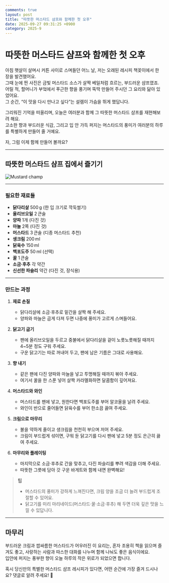 ```yaml
---
comments: true
layout: post
title: "따뜻한 머스타드 샴프와 함께한 첫 오후"
date: 2025-09-27 09:31:25 +0900
category: 2025-9
---
```


# 따뜻한 머스타드 샴프와 함께한 첫 오후

아침 햇살이 살며시 커튼 사이로 스며들던 어느 날, 저는 오래된 레시피 책꽂이에서 한 장을 발견했어요.  
그때 눈에 띈 사진은 금빛 머스타드 소스가 살짝 베일처럼 흐르는, 부드러운 샴프였죠.  
어릴 적, 할머니가 부엌에서 푸근한 향을 풍기며 뚝딱 만들어 주시던 그 요리와 닮아 있었어요.  
그 순간, “이 맛을 다시 만나고 싶다”는 설렘이 가슴을 뛰게 했답니다.  

그리워진 기억을 떠올리며, 오늘은 여러분과 함께 그 따뜻한 머스타드 샴프를 재현해보려 해요.  
고소한 향과 부드러운 식감, 그리고 입 안 가득 퍼지는 머스타드의 풍미가 여러분의 하루를 특별하게 만들어 줄 거예요.  

자, 그럼 이제 함께 만들어 볼까요?  

---

## 따뜻한 머스타드 샴프 집에서 즐기기

![Mustard champ](https://www.themealdb.com/images/media/meals/o7p9581608589317.jpg)

---

### 필요한 재료들

- **닭다리살** 500 g (한 입 크기로 깍둑썰기)  
- **올리브오일** 2 큰술  
- **양파** 1개 (다진 것)  
- **마늘** 2쪽 (다진 것)  
- **머스타드** 3 큰술 (디종 머스타드 추천)  
- **생크림** 200 ml  
- **닭육수** 150 ml  
- **백포도주** 50 ml (선택)  
- **꿀** 1 큰술  
- **소금·후추** 각 약간  
- **신선한 파슬리** 약간 (다진 것, 장식용)  

---

### 만드는 과정

1. **재료 손질**  
   - 닭다리살에 소금·후추로 밑간을 살짝 해 주세요.  
   - 양파와 마늘은 곱게 다져 두면 나중에 풍미가 고르게 스며들어요.  

2. **닭고기 굽기**  
   - 팬에 올리브오일을 두르고 중불에서 닭다리살을 겉이 노릇노릇해질 때까지 4~5분 정도 구워 주세요.  
   - 구운 닭고기는 따로 꺼내어 두고, 팬에 남은 기름은 그대로 사용해요.  

3. **향 내기**  
   - 같은 팬에 다진 양파와 마늘을 넣고 투명해질 때까지 볶아 주세요.  
   - 여기서 꿀을 한 스푼 넣어 살짝 카라멜화하면 달콤함이 깊어져요.  

4. **머스타드와 와인**  
   - 머스타드를 팬에 넣고, 원한다면 백포도주를 부어 알코올을 날려 주세요.  
   - 와인이 반으로 줄어들면 닭육수를 부어 한소끔 끓여 주세요.  

5. **크림으로 마무리**  
   - 불을 약하게 줄이고 생크림을 천천히 부으며 저어 주세요.  
   - 크림이 부드럽게 섞이면, 구워 둔 닭고기를 다시 팬에 넣고 5분 정도 은근히 끓여 주세요.  

6. **마무리와 플레이팅**  
   - 마지막으로 소금·후추로 간을 맞추고, 다진 파슬리를 뿌려 색감을 더해 주세요.  
   - 따뜻한 그릇에 담아 갓 구운 바게트와 함께 내면 완벽해요!  

> **팁**  
> - 머스타드의 풍미가 강하게 느껴진다면, 크림 양을 조금 더 늘려 부드럽게 조절할 수 있어요.  
> - 닭고기를 미리 마리네이드(머스타드·꿀·소금·후추) 해 두면 더욱 깊은 맛을 느낄 수 있답니다.  

---

## 마무리

부드러운 크림과 쌉싸름한 머스타드가 어우러진 이 요리는, 혼자 조용히 책을 읽으며 즐겨도 좋고, 사랑하는 사람과 따스한 대화를 나누며 함께 나눠도 좋은 음식이에요.  
입안에 퍼지는 풍부한 향이 오늘 하루의 작은 위로가 되었으면 합니다.  

혹시 당신만의 특별한 머스타드 샴프 레시피가 있다면, 어떤 순간에 가장 즐겨 드시나요? 댓글로 알려 주세요! 🌿